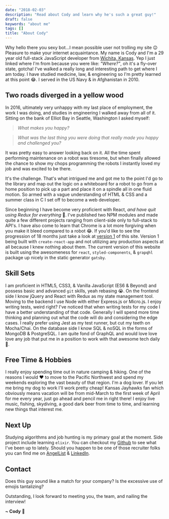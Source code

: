 ```yaml
---
date: "2018-02-03"
description: "Read about Cody and learn why he's such a great guy!"
draft: false
keywords: "about me"
tags: []
title: "About Cody"
---
```


Why hello there you sexy bot...I mean possible user not trolling my site :wink: Pleasure to make your internet acquaintance. My name is Cody and I'm a 29 year old full-stack JavaScript developer from [Wichita, Kansas](https://www.google.com/maps/place/Wichita,+KS/@37.6645261,-97.5837757,11z/data=!3m1!4b1!4m5!3m4!1s0x87badb6ad27f182d:0x9396d5bf74d33d3e!8m2!3d37.6871761!4d-97.330053?hl=en). Yep I just linked where I'm from because you were like: _"Where?"_, oh it's a fly-over state, gotcha! I've walked a really long and interesting path to get where I am today. I have studied medicine, law, & engineering so I'm pretty learned at this point :joy:. I served in the US Navy & in Afghanistan in 2010.

## Two roads diverged in a yellow wood

In 2016, ultimately very unhappy with my last place of employment, the work I was doing, and studies in engineering I walked away from all of it. Sitting on the bank of Elliot Bay in Seattle, Washington I asked myself:

> _What makes you happy?_

> _What was the last thing you were doing that really made you happy and challenged you?_

It was pretty easy to answer looking back on it. All the time spent performing maintenance on a robot was tiresome, but when finally allowed the chance to show my chops programming the robots I instantly loved my job and was excited to be there.

It's the challenge. That's what intrigued me and got me to the point I'd go to the library and map out the logic on a whiteboard for a robot to go from a home position to pick up a part and place it on a spindle all in one fluid motion. So armed with a vague understanding of HTML & CSS and a summer class in C I set off to become a web developer.

Since beginning I have become very proficient with React, _and have quit using Redux for everything_ :see_no_evil:. I've published two NPM modules and made quite a few different projects ranging from client-side only to full-stack to API's. I have also come to learn that Chrome is a lot more forgiving when you make it bleed compared to a robot :joy:. If you'd like to see the progression of 18 months just take a look at [version 1](https://rockchalkwushock.github.io/rcws-development/) of this site. Version 1 being built with `create-react-app` and not utilizing any production aspects at all because I knew nothing about them. The current version of this website is built using the awesomeness for `react`, `styled-components`, & `grapqhl` package up nicely in the static generator `gatsby`.

## Skill Sets

I am proficient in HTML5, CSS3, & Vanilla JavaScript (ES6 & Beyond) and possess basic and advanced `git` skills, yeah rebasing :sob:. On the frontend side I know jQuery and React with Redux as my state management tool. Moving to the backend I use Node with either Express.js or Micro.js. I enjoy writing tests, weird right? I've noticed that when writing tests for my code I have a better understanding of that code. Generally I will spend more time thinking and planning out what the code will do and considering the edge cases. I really prefer using Jest as my test runner, but cut my teeth on Mocha/Chai. On the database side I know SQL & noSQL in the forms of MongoDB & PostgreSQL. I am quite fond of GraphQL and would love love love any job that put me in a position to work with that awesome tech daily :raised_hands:.

## Free Time & Hobbies

I really enjoy spending time out in nature camping & hiking. One of the reasons I would :heart: to move to the Pacific Northwest and spend my weekends exploring the vast beauty of that region. I'm a dog lover. If you let me bring my dog to work I'll work pretty cheap! Kansas Jayhawks fan which obviously means vacation will be from mid-March to the first week of April for me every year, just go ahead and pencil me in right there! I enjoy live music, fishing, skydiving, a good dark beer from time to time, and learning new things that interest me.

## Next Up

Studying algorithms and job hunting is my primary goal at the moment. Side project include learning `elixir`. You can checkout my [Github](https://github.com/rockchalkwushock/) to see what I've been up to lately. Should you happen to be one of those recruiter folks you can find me on [AngelList](https://angel.co/rockchalkdev?public_profile=1) & [LinkedIn](https://www.linkedin.com/in/cody-brunner/).

## Contact

Does this guy sound like a match for your company? Is the excessive use of emojis tantalizing?

Outstanding, I look forward to meeting you, the team, and nailing the interview!

**~ Cody** :rocket:
